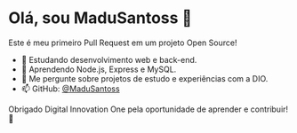 # Olá, sou MaduSantoss 👋

Este é meu primeiro Pull Request em um projeto Open Source!

- 🔭 Estudando desenvolvimento web e back-end.
- 🌱 Aprendendo Node.js, Express e MySQL.
- 💬 Me pergunte sobre projetos de estudo e experiências com a DIO.
- 📫 GitHub: [@MaduSantoss](https://github.com/MaduSantoss)

Obrigado Digital Innovation One pela oportunidade de aprender e contribuir! 🚀
